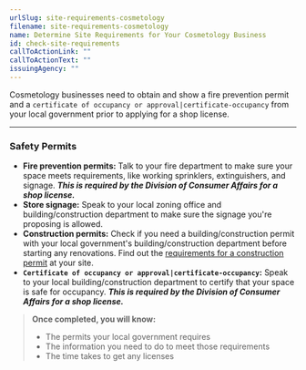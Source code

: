 ```yaml
---
urlSlug: site-requirements-cosmetology
filename: site-requirements-cosmetology
name: Determine Site Requirements for Your Cosmetology Business
id: check-site-requirements
callToActionLink: ""
callToActionText: ""
issuingAgency: ""
---
```


Cosmetology businesses need to obtain and show a fire prevention permit and a `certificate of occupancy or approval|certificate-occupancy` from your local government prior to applying for a shop license.

---

### Safety Permits

- **Fire prevention permits:** Talk to your fire department to make sure your space meets requirements, like working sprinklers, extinguishers, and signage. **_This is required by the Division of Consumer Affairs for a shop license._**
- **Store signage:** Speak to your local zoning office and building/construction department to make sure the signage you're proposing is allowed.
- **Construction permits:** Check if you need a building/construction permit with your local government's building/construction department before starting any renovations. Find out the [requirements for a construction permit](https://business.nj.gov/pages/building-permits-and-inspections) at your site.
- **`Certificate of occupancy or approval|certificate-occupancy`:** Speak to your local building/construction department to certify that your space is safe for occupancy. **_This is required by the Division of Consumer Affairs for a shop license._**

> **Once completed, you will know:**
>
> - The permits your local government requires
> - The information you need to do to meet those requirements
> - The time takes to get any licenses
